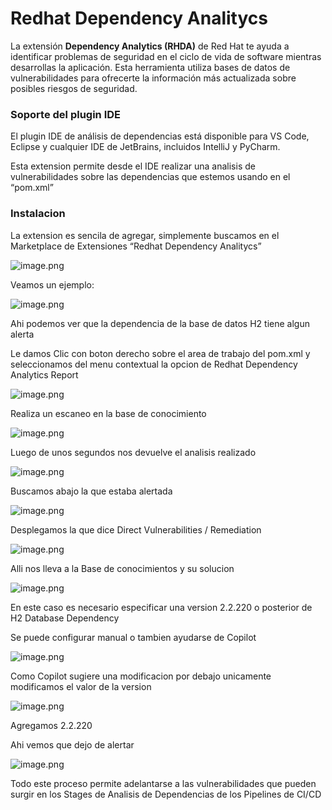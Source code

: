 # Redhat Dependency Analitycs

La extensión **Dependency Analytics (RHDA)** de Red Hat te ayuda a identificar problemas de seguridad en el ciclo de vida de software mientras desarrollas la aplicación. Esta herramienta utiliza bases de datos de vulnerabilidades para ofrecerte la información más actualizada sobre posibles riesgos de seguridad.

### Soporte del plugin IDE

El plugin IDE de análisis de dependencias está disponible para VS Code, Eclipse y cualquier IDE de JetBrains, incluidos IntelliJ y PyCharm.

Esta extension permite desde el IDE realizar una analisis de vulnerabilidades sobre las dependencias que estemos usando en el “pom.xml”

### Instalacion

La extension es sencila de agregar, simplemente buscamos en el Marketplace de Extensiones “Redhat Dependency Analitycs”

![image.png](image.png)

Veamos un ejemplo:

![image.png](image%201.png)

Ahi podemos ver que la dependencia de la base de datos H2 tiene algun alerta

Le damos Clic con boton derecho sobre el area de trabajo del pom.xml y seleccionamos del menu contextual la opcion de Redhat Dependency Analytics Report

![image.png](image%202.png)

Realiza un escaneo en la base de conocimiento

![image.png](image%203.png)

Luego de unos segundos nos devuelve el analisis realizado

![image.png](image%204.png)

Buscamos abajo la que estaba alertada

![image.png](image%205.png)

Desplegamos la que dice Direct Vulnerabilities / Remediation

![image.png](image%206.png)

Alli nos lleva a la Base de conocimientos y su solucion

![image.png](image%207.png)

En este caso es necesario especificar una version 2.2.220 o posterior de H2 Database Dependency

Se puede configurar manual o tambien ayudarse de Copilot

![image.png](image%208.png)

Como Copilot sugiere una modificacion por debajo unicamente modificamos el valor de la version

![image.png](image%209.png)

Agregamos 2.2.220

Ahi vemos que dejo de alertar

![image.png](image%2010.png)

Todo este proceso permite adelantarse a las vulnerabilidades que pueden surgir en los Stages de Analisis de Dependencias de los Pipelines de CI/CD